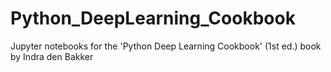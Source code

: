 # Python_DeepLearning_Cookbook
Jupyter notebooks for the 'Python Deep Learning Cookbook' (1st ed.) book by Indra den Bakker
